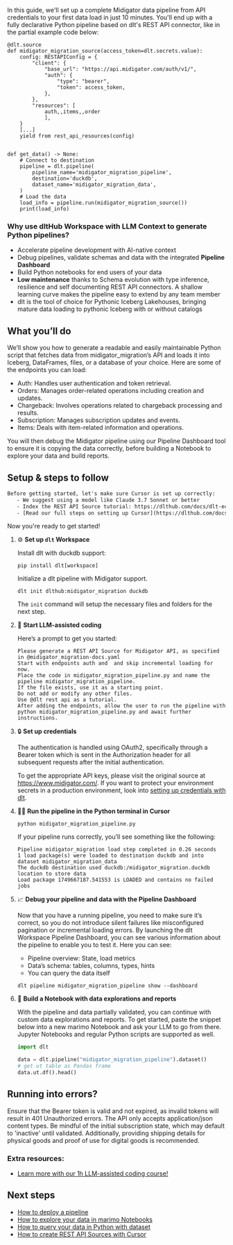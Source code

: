 In this guide, we'll set up a complete Midigator data pipeline from API credentials to your first data load in just 10 minutes. You'll end up with a fully declarative Python pipeline based on dlt's REST API connector, like in the partial example code below:

```python-outcome
@dlt.source
def midigator_migration_source(access_token=dlt.secrets.value):
    config: RESTAPIConfig = {
        "client": {
            "base_url": "https://api.midigator.com/auth/v1/",
            "auth": {
                "type": "bearer",
                "token": access_token,
            },
        },
        "resources": [
            auth,,items,,order
            ],
    }
    [...]
    yield from rest_api_resources(config)


def get_data() -> None:
    # Connect to destination
    pipeline = dlt.pipeline(
        pipeline_name='midigator_migration_pipeline',
        destination='duckdb',
        dataset_name='midigator_migration_data', 
    )
    # Load the data
    load_info = pipeline.run(midigator_migration_source())
    print(load_info) 
```

### Why use dltHub Workspace with LLM Context to generate Python pipelines?

- Accelerate pipeline development with AI-native context
- Debug pipelines, validate schemas and data with the integrated **Pipeline Dashboard**
- Build Python notebooks for end users of your data
- **Low maintenance** thanks to Schema evolution with type inference, resilience and self documenting REST API connectors. A shallow learning curve makes the pipeline easy to extend by any team member
- dlt is the tool of choice for Pythonic Iceberg Lakehouses, bringing mature data loading to pythonic Iceberg with or without catalogs

## What you’ll do

We’ll show you how to generate a readable and easily maintainable Python script that fetches data from midigator_migration’s API and loads it into Iceberg, DataFrames, files, or a database of your choice. Here are some of the endpoints you can load:

- Auth: Handles user authentication and token retrieval.
- Orders: Manages order-related operations including creation and updates.
- Chargeback: Involves operations related to chargeback processing and results.
- Subscription: Manages subscription updates and events.
- Items: Deals with item-related information and operations.

You will then debug the Midigator pipeline using our Pipeline Dashboard tool to ensure it is copying the data correctly, before building a Notebook to explore your data and build reports.

## Setup & steps to follow

```default
Before getting started, let's make sure Cursor is set up correctly:
   - We suggest using a model like Claude 3.7 Sonnet or better
   - Index the REST API Source tutorial: https://dlthub.com/docs/dlt-ecosystem/verified-sources/rest_api/ and add it to context as **@dlt rest api**
   - [Read our full steps on setting up Cursor](https://dlthub.com/docs/dlt-ecosystem/llm-tooling/cursor-restapi#23-configuring-cursor-with-documentation)
```

Now you're ready to get started!

1. ⚙️ **Set up `dlt` Workspace**
    
    Install dlt with duckdb support:
    ```shell
    pip install dlt[workspace]
    ```

    Initialize a dlt pipeline with Midigator support.
    ```shell
    dlt init dlthub:midigator_migration duckdb
    ```

    The `init` command will setup the necessary files and folders for the next step.
    
2. 🤠 **Start LLM-assisted coding**
    
    Here’s a prompt to get you started:
    
    ```prompt
    Please generate a REST API Source for Midigator API, as specified in @midigator_migration-docs.yaml 
    Start with endpoints auth and  and skip incremental loading for now. 
    Place the code in midigator_migration_pipeline.py and name the pipeline midigator_migration_pipeline. 
    If the file exists, use it as a starting point. 
    Do not add or modify any other files. 
    Use @dlt rest api as a tutorial. 
    After adding the endpoints, allow the user to run the pipeline with python midigator_migration_pipeline.py and await further instructions.
    ```

    
3. 🔒 **Set up credentials** 
    
    The authentication is handled using OAuth2, specifically through a Bearer token which is sent in the Authorization header for all subsequent requests after the initial authentication.
    
    To get the appropriate API keys, please visit the original source at https://www.midigator.com/.
    If you want to protect your environment secrets in a production environment, look into [setting up credentials with dlt](https://dlthub.com/docs/walkthroughs/add_credentials).
    
4. 🏃‍♀️ **Run the pipeline in the Python terminal in Cursor**
    
    ```shell
    python midigator_migration_pipeline.py
    ```
    
    If your pipeline runs correctly, you’ll see something like the following:
    
    ```shell
    Pipeline midigator_migration load step completed in 0.26 seconds
    1 load package(s) were loaded to destination duckdb and into dataset midigator_migration_data
    The duckdb destination used duckdb:/midigator_migration.duckdb location to store data
    Load package 1749667187.541553 is LOADED and contains no failed jobs
    ```
    
5. 📈 **Debug your pipeline and data with the Pipeline Dashboard**

    Now that you have a running pipeline, you need to make sure it’s correct, so you do not introduce silent failures like misconfigured pagination or incremental loading errors. By launching the dlt Workspace Pipeline Dashboard, you can see various information about the pipeline to enable you to test it. Here you can see:
    - Pipeline overview: State, load metrics
    - Data’s schema: tables, columns, types, hints
    - You can query the data itself
    
    ```shell
    dlt pipeline midigator_migration_pipeline show --dashboard
    ```
    
6. 🐍 **Build a Notebook with data explorations and reports**

    With the pipeline and data partially validated, you can continue with custom data explorations and reports. To get started, paste the snippet below into a new marimo Notebook and ask your LLM to go from there. Jupyter Notebooks and regular Python scripts are supported as well.

    
    ```python
    import dlt

   data = dlt.pipeline("midigator_migration_pipeline").dataset()
   # get ut table as Pandas frame
   data.ut.df().head()
    ```

## Running into errors?

Ensure that the Bearer token is valid and not expired, as invalid tokens will result in 401 Unauthorized errors. The API only accepts application/json content types. Be mindful of the initial subscription state, which may default to 'inactive' until validated. Additionally, providing shipping details for physical goods and proof of use for digital goods is recommended.

### Extra resources:

- [Learn more with our 1h LLM-assisted coding course!](https://www.youtube.com/watch?v=GGid70rnJuM)

## Next steps

- [How to deploy a pipeline](https://dlthub.com/docs/walkthroughs/deploy-a-pipeline)
- [How to explore your data in marimo Notebooks](https://dlthub.com/docs/general-usage/dataset-access/marimo)
- [How to query your data in Python with dataset](https://dlthub.com/docs/general-usage/dataset-access/dataset)
- [How to create REST API Sources with Cursor](https://dlthub.com/docs/dlt-ecosystem/llm-tooling/cursor-restapi)